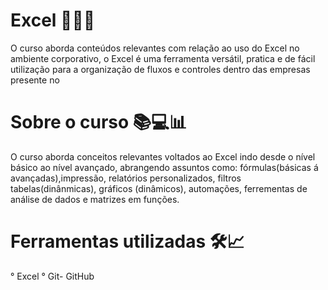# Excel 👩‍💼🏤

O curso aborda conteúdos relevantes com relação ao uso do Excel no ambiente corporativo, o Excel é uma 
ferramenta versátil, pratica e de fácil utilização para a organização de fluxos e controles dentro das
empresas
presente no

# Sobre o curso 📚💻📊

 O curso aborda conceitos relevantes voltados ao Excel indo desde o nível básico ao nível avançado, 
 abrangendo assuntos como: fórmulas(básicas á avançadas),impressão, relatórios personalizados, filtros
 tabelas(dinânmicas), gráficos (dinâmicos), automações, ferrementas de análise de dados e matrizes em 
 funções.

 # Ferramentas utilizadas 🛠️📈

   ° Excel
   ° Git- GitHub



   
